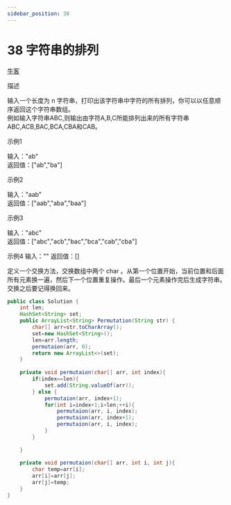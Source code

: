 ```yaml
---
sidebar_position: 38
---
```


# 38 字符串的排列

[牛客](https://www.nowcoder.com/practice/fe6b651b66ae47d7acce78ffdd9a96c7)

描述

输入一个长度为 n 字符串，打印出该字符串中字符的所有排列，你可以以任意顺序返回这个字符串数组。  
例如输入字符串ABC,则输出由字符A,B,C所能排列出来的所有字符串ABC,ACB,BAC,BCA,CBA和CAB。



示例1

输入："ab"  
返回值：["ab","ba"]  
     
示例2

输入："aab"  
返回值：["aab","aba","baa"]  

示例3

输入："abc"  
返回值：["abc","acb","bac","bca","cab","cba"]

示例4
输入：""
返回值：[]

定义一个交换方法，交换数组中两个 char 。从第一个位置开始，当前位置和后面所有元素换一遍，然后下一个位置重复操作。最后一个元素操作完后生成字符串。交换之后要记得换回来。

```java
public class Solution {
    int len;
    HashSet<String> set;
    public ArrayList<String> Permutation(String str) {
        char[] arr=str.toCharArray();
        set=new HashSet<String>();
        len=arr.length;
        permutaion(arr, 0);
        return new ArrayList<>(set);
    }
    
    private void permutaion(char[] arr, int index){
        if(index==len){
            set.add(String.valueOf(arr));
        } else {
            permutaion(arr, index+1);
            for(int i=index+1;i<len;++i){
                permutaion(arr, i, index);
                permutaion(arr, index+1);
                permutaion(arr, i, index);
            }
        }
        
    }
    
    private void permutaion(char[] arr, int i, int j){
        char temp=arr[i];
        arr[i]=arr[j];
        arr[j]=temp;
    }
}
```